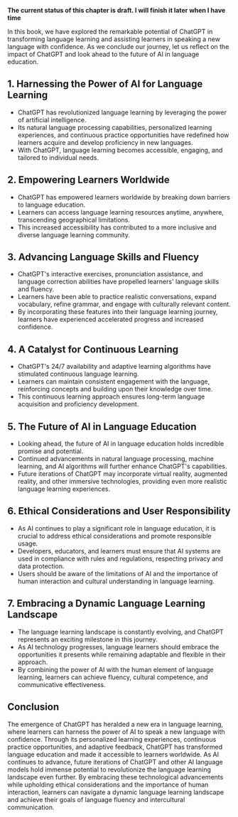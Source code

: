 **The current status of this chapter is draft. I will finish it later when I have time**

In this book, we have explored the remarkable potential of ChatGPT in transforming language learning and assisting learners in speaking a new language with confidence. As we conclude our journey, let us reflect on the impact of ChatGPT and look ahead to the future of AI in language education.

**1. Harnessing the Power of AI for Language Learning**
-------------------------------------------------------

* ChatGPT has revolutionized language learning by leveraging the power of artificial intelligence.
* Its natural language processing capabilities, personalized learning experiences, and continuous practice opportunities have redefined how learners acquire and develop proficiency in new languages.
* With ChatGPT, language learning becomes accessible, engaging, and tailored to individual needs.

**2. Empowering Learners Worldwide**
------------------------------------

* ChatGPT has empowered learners worldwide by breaking down barriers to language education.
* Learners can access language learning resources anytime, anywhere, transcending geographical limitations.
* This increased accessibility has contributed to a more inclusive and diverse language learning community.

**3. Advancing Language Skills and Fluency**
--------------------------------------------

* ChatGPT's interactive exercises, pronunciation assistance, and language correction abilities have propelled learners' language skills and fluency.
* Learners have been able to practice realistic conversations, expand vocabulary, refine grammar, and engage with culturally relevant content.
* By incorporating these features into their language learning journey, learners have experienced accelerated progress and increased confidence.

**4. A Catalyst for Continuous Learning**
-----------------------------------------

* ChatGPT's 24/7 availability and adaptive learning algorithms have stimulated continuous language learning.
* Learners can maintain consistent engagement with the language, reinforcing concepts and building upon their knowledge over time.
* This continuous learning approach ensures long-term language acquisition and proficiency development.

**5. The Future of AI in Language Education**
---------------------------------------------

* Looking ahead, the future of AI in language education holds incredible promise and potential.
* Continued advancements in natural language processing, machine learning, and AI algorithms will further enhance ChatGPT's capabilities.
* Future iterations of ChatGPT may incorporate virtual reality, augmented reality, and other immersive technologies, providing even more realistic language learning experiences.

**6. Ethical Considerations and User Responsibility**
-----------------------------------------------------

* As AI continues to play a significant role in language education, it is crucial to address ethical considerations and promote responsible usage.
* Developers, educators, and learners must ensure that AI systems are used in compliance with rules and regulations, respecting privacy and data protection.
* Users should be aware of the limitations of AI and the importance of human interaction and cultural understanding in language learning.

**7. Embracing a Dynamic Language Learning Landscape**
------------------------------------------------------

* The language learning landscape is constantly evolving, and ChatGPT represents an exciting milestone in this journey.
* As AI technology progresses, language learners should embrace the opportunities it presents while remaining adaptable and flexible in their approach.
* By combining the power of AI with the human element of language learning, learners can achieve fluency, cultural competence, and communicative effectiveness.

Conclusion
----------

The emergence of ChatGPT has heralded a new era in language learning, where learners can harness the power of AI to speak a new language with confidence. Through its personalized learning experiences, continuous practice opportunities, and adaptive feedback, ChatGPT has transformed language education and made it accessible to learners worldwide. As AI continues to advance, future iterations of ChatGPT and other AI language models hold immense potential to revolutionize the language learning landscape even further. By embracing these technological advancements while upholding ethical considerations and the importance of human interaction, learners can navigate a dynamic language learning landscape and achieve their goals of language fluency and intercultural communication.
